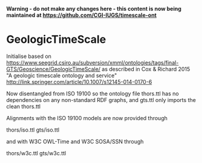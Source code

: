 **Warning - do not make any changes here - this content is now being maintained at https://github.com/CGI-IUGS/timescale-ont**

# GeologicTimeScale
Initialise based on https://www.seegrid.csiro.au/subversion/xmml/ontologies/tags/final-GTS/Geoscience/GeologicTimeScale/ 
as described in Cox & Richard 2015 "A geologic timescale ontology and service" http://link.springer.com/article/10.1007/s12145-014-0170-6 

Now disentangled from ISO 19100 so the ontology file thors.ttl has no dependencies on any non-standard RDF graphs, and gts.ttl only imports the clean thors.ttl 

Alignments with the ISO 19100 models are now provided through 

thors/iso.ttl
gts/iso.ttl 

and with W3C OWL-Time and W3C SOSA/SSN through 

thors/w3c.ttl
gts/w3c.ttl 


